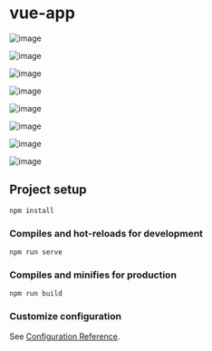 # vue-app

![image](https://github.com/chenyanng/vue-app/blob/master/img/login.png)

![image](https://github.com/chenyanng/vue-app/blob/master/img/home.png)

![image](https://github.com/chenyanng/vue-app/blob/master/img/weather.png)

![image](https://github.com/chenyanng/vue-app/blob/master/img/soil.png)

![image](https://github.com/chenyanng/vue-app/blob/master/img/greenhouse.png)

![image](https://github.com/chenyanng/vue-app/blob/master/img/crops.png)

![image](https://github.com/chenyanng/vue-app/blob/master/img/video.png)

![image](https://github.com/chenyanng/vue-app/blob/master/img/brain.png)

## Project setup
```
npm install
```

### Compiles and hot-reloads for development
```
npm run serve
```

### Compiles and minifies for production
```
npm run build
```

### Customize configuration
See [Configuration Reference](https://cli.vuejs.org/config/).
